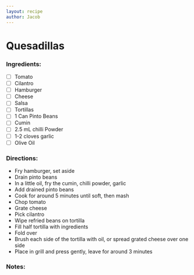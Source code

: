 ```yaml
---
layout: recipe
author: Jacob
---
```


# Quesadillas

### Ingredients:

- [ ] Tomato
- [ ] Cilantro
- [ ] Hamburger
- [ ] Cheese
- [ ] Salsa
- [ ] Tortillas
- [ ] 1 Can Pinto Beans
- [ ] Cumin
- [ ] 2.5 mL chilli Powder
- [ ] 1-2 cloves garlic
- [ ] Olive Oil

### Directions:

* Fry hamburger, set aside
* Drain pinto beans
* In a little oil, fry the cumin, chilli powder, garlic
* Add drained pinto beans
* Cook for around 5 minutes until soft, then mash
* Chop tomato
* Grate cheese
* Pick cilantro
* Wipe refried beans on tortilla
* Fill half tortilla with ingredients
* Fold over
* Brush each side of the tortilla with oil, or spread grated cheese over one side
* Place in grill and press gently, leave for around 3 minutes

### Notes:

